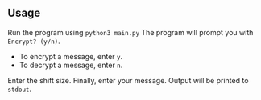 ## Usage
Run the program using `python3 main.py`
The program will prompt you with `Encrypt? (y/n)`.
  - To encrypt a message, enter `y`.
  - To decrypt a message, enter `n`.

Enter the shift size.
Finally, enter your message.
Output will be printed to `stdout`.
